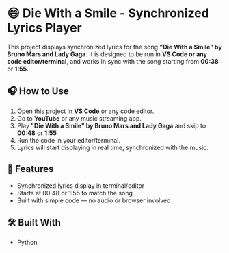 # 😄 Die With a Smile - Synchronized Lyrics Player

This project displays synchronized lyrics for the song **"Die With a Smile" by Bruno Mars and Lady Gaga**. It is designed to be run in **VS Code or any code editor/terminal**, and works in sync with the song starting from **00:38** or **1:55**.

## 🎧 How to Use

1. Open this project in **VS Code** or any code editor.
2. Go to **YouTube** or any music streaming app.
3. Play **"Die With a Smile" by Bruno Mars and Lady Gaga** and skip to **00:48** or **1:55**
4. Run the code in your editor/terminal.
5. Lyrics will start displaying in real time, synchronized with the music.

## 📝 Features

- Synchronized lyrics display in terminal/editor
- Starts at 00:48 or 1:55 to match the song
- Built with simple code — no audio or browser involved

## 🛠️ Built With

- Python
